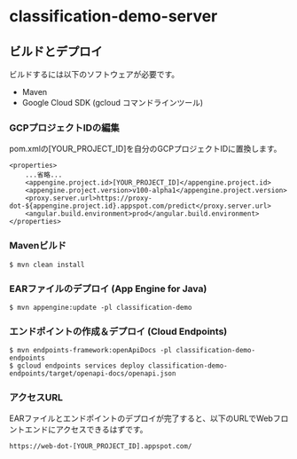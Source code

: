 # classification-demo-server

## ビルドとデプロイ

ビルドするには以下のソフトウェアが必要です。
- Maven
- Google Cloud SDK (gcloud コマンドラインツール)

### GCPプロジェクトIDの編集
pom.xmlの[YOUR_PROJECT_ID]を自分のGCPプロジェクトIDに置換します。
```
<properties>
    ...省略...
    <appengine.project.id>[YOUR_PROJECT_ID]</appengine.project.id>
    <appengine.project.version>v100-alpha1</appengine.project.version>
    <proxy.server.url>https://proxy-dot-${appengine.project.id}.appspot.com/predict</proxy.server.url>
    <angular.build.environment>prod</angular.build.environment>
</properties>
```

### Mavenビルド
```
$ mvn clean install
```

### EARファイルのデプロイ (App Engine for Java)
```
$ mvn appengine:update -pl classification-demo
```

### エンドポイントの作成＆デプロイ (Cloud Endpoints)
```
$ mvn endpoints-framework:openApiDocs -pl classification-demo-endpoints
$ gcloud endpoints services deploy classification-demo-endpoints/target/openapi-docs/openapi.json
```

### アクセスURL
EARファイルとエンドポイントのデプロイが完了すると、以下のURLでWebフロントエンドにアクセスできるはずです。
```
https://web-dot-[YOUR_PROJECT_ID].appspot.com/
```
